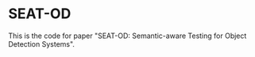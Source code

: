# SEAT-OD
This is the code for paper "SEAT-OD: Semantic-aware Testing for Object Detection Systems".
